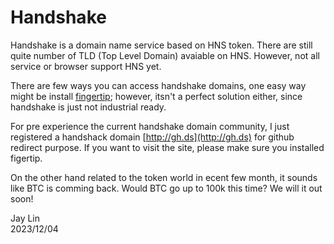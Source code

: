 # Handshake

Handshake is a domain name service based on HNS token. There are still quite number of 
TLD (Top Level Domain) avaiable on HNS. However, not all service or browser support HNS
yet.

There are few ways you can access handshake domains, one easy way might be install
[fingertip](https://impervious.com/fingertip); however, itsn't a perfect solution either,
since handshake is just not industrial ready.

For pre experience the current handshake domain community, I just registered a handshack domain
[http://gh.ds](http://gh.ds) for github redirect purpose. If you want to visit the site, please
make sure you installed figertip.

On the other hand related to the token world in ecent few month, it sounds like BTC is comming back. 
Would BTC go up to 100k this time? We will it out soon!

Jay Lin  
2023/12/04

